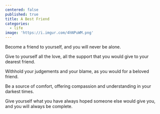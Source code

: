 ```yaml
---
centered: false
published: true
title: A Best Friend
categories:
  - life
image: 'https://i.imgur.com/4hNPuWM.png'
---
```

Become a friend to yourself,
and you will never be alone.

Give to yourself
all the love,
all the support
that you would give
to your dearest friend.

Withhold your judgements
and your blame,
as you would
for a beloved friend.

Be a source of comfort,
offering compassion
and understanding
in your darkest times.

Give yourself
what you have always hoped
someone else would give you,
and you will always be complete.





